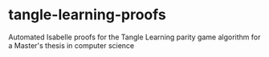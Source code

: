 # tangle-learning-proofs
Automated Isabelle proofs for the Tangle Learning parity game algorithm for a Master's thesis in computer science
